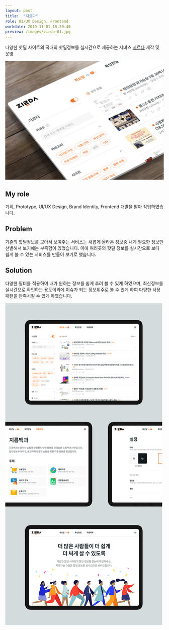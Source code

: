 ```yaml
---
layout: post
title:  "지르다"
role: UI/UX Design, Frontend
workdate: 2019-11-01 15:39:40
preview: /images/zirda-01.jpg
---
```


다양한 핫딜 사이트의 국내외 핫딜정보를 실시간으로 제공하는 서비스 [지르다](https://zirda.kr) 제작 및 운영

![Picture 1](/images/zirda-01.jpg)

## My role

기획, Prototype, UI/UX Design, Brand Identity, Frontend 개발을 맡아 작업하였습니다.

## Problem

기존의 핫딜정보를 모아서 보여주는 서비스는 새롭게 올라온 정보중 내게 필요한 정보만 선별해서 보기에는 부족함이 있었습니다. 이에 여러곳의 핫딜 정보를 실시간으로 보다 쉽게 볼 수 있는 서비스를 만들어 보기로 했습니다.

## Solution

다양한 필터를 적용하여 내가 원하는 정보를 쉽게 추려 볼 수 있게 하였으며, 최신정보를 실시간으로 확인하는 용도이외에 이슈가 되는 정보위주로 볼 수 있게 하여 다양한 사용패턴을 만족시킬 수 있게 하였습니다.

![Picture 1](/images/zirda-02.jpg)